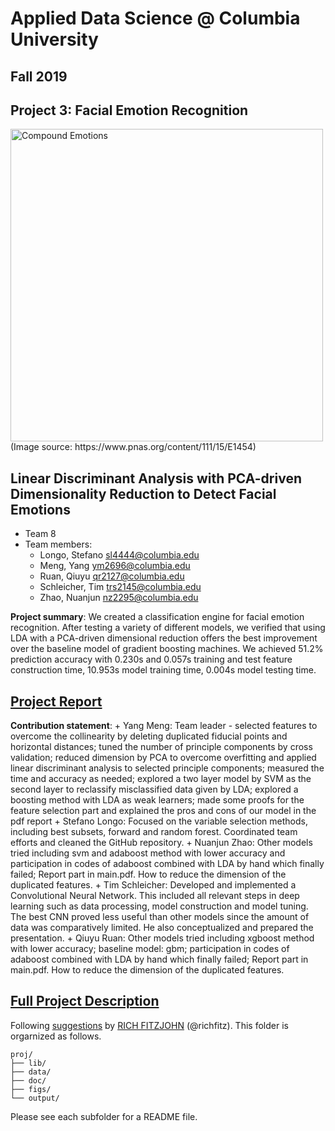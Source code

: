 # Applied Data Science @ Columbia University
## Fall 2019
## Project 3: Facial Emotion Recognition

<img src="figs/CE.jpg" alt="Compound Emotions" width="500"/>
(Image source: https://www.pnas.org/content/111/15/E1454)

## Linear Discriminant Analysis with PCA-driven Dimensionality Reduction to Detect Facial Emotions

+ Team 8
+ Team members:
	+ Longo, Stefano sl4444@columbia.edu
	+ Meng, Yang ym2696@columbia.edu
	+ Ruan, Qiuyu qr2127@columbia.edu
	+ Schleicher, Tim trs2145@columbia.edu
	+ Zhao, Nuanjun nz2295@columbia.edu

**Project summary**: We created a classification engine for facial emotion recognition. After testing a variety of different models, we verified that using LDA with a PCA-driven dimensional reduction offers the best improvement over the baseline model of gradient boosting machines. We achieved 51.2% prediction accuracy with 0.230s and 0.057s training and test feature construction time, 10.953s model training time, 0.004s model testing time.

## [Project Report](doc/main.pdf)
	
**Contribution statement**: 
	+ Yang Meng: Team leader - selected features to overcome the collinearity by deleting duplicated fiducial points and horizontal distances; tuned the number of principle components by cross validation; reduced dimension by PCA to overcome overfitting and applied linear discriminant analysis to selected principle components; measured the time and accuracy as needed; explored a two layer model by SVM as the second layer to reclassify misclassified data given by LDA; explored a boosting method with LDA as weak learners; made some proofs for the feature selection part and explained the pros and cons of our model in the pdf report
	+ Stefano Longo: Focused on the variable selection methods, including best subsets, forward and random forest. Coordinated team efforts and cleaned the GitHub repository.
	+ Nuanjun Zhao: Other models tried including svm and adaboost method with lower accuracy and participation in codes of adaboost combined with LDA by hand which finally failed; Report part in main.pdf. How to reduce the dimension of the duplicated features.
	+ Tim Schleicher: Developed and implemented a Convolutional Neural Network. This included all relevant steps in deep learning such as data processing, model construction and model tuning. The best CNN proved less useful than other models since the amount of data was comparatively limited. He also conceptualized and prepared the presentation.
	+ Qiuyu Ruan: Other models tried including xgboost method with lower accuracy; baseline model: gbm; participation in codes of adaboost combined with LDA by hand which finally failed; Report part in main.pdf. How to reduce the dimension of the duplicated features.

## [Full Project Description](doc/project3_desc.md)

Following [suggestions](http://nicercode.github.io/blog/2013-04-05-projects/) by [RICH FITZJOHN](http://nicercode.github.io/about/#Team) (@richfitz). This folder is orgarnized as follows.

```
proj/
├── lib/
├── data/
├── doc/
├── figs/
└── output/
```

Please see each subfolder for a README file.
